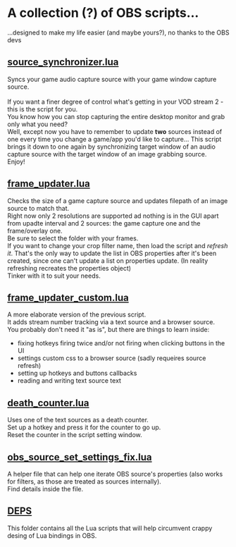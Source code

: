 # A collection (?) of OBS scripts...
...designed to make my life easier (and maybe yours?), no thanks to the OBS devs

## [source_synchronizer.lua](https://github.com/4aiman/obs_scripts/blob/main/source_synchronizer.lua)
Syncs your game audio capture source with your game window capture source.<br><br>
If you want a finer degree of control what's getting in your VOD stream 2 - this is the script for you.<br>
You know how you can stop capturing the entire desktop monitor and grab only what you need?<br>
Well, except now you have to remember to update **two** sources instead of one every time you change a game/app you'd like to capture... 
This script brings it down to one again by synchronizing target window of an audio capture source with the target window of an image grabbing source.<br>
Enjoy!

## [frame_updater.lua](https://github.com/4aiman/obs_scripts/blob/main/frame_updater.lua)
Checks the size of a game capture source and updates filepath of an image source to match that.<br>
Right now only 2 resolutions are supported ad nothing is in the GUI apart from upadte interval and 2 sources: the game capture one and the frame/overlay one.<br>
Be sure to select the folder with your frames.<br>
If you want to change your crop filter name, then load the script and *refresh it*. That's the only way to update the list in OBS properties after it's been created, since one can't update a list on properties update. (In reality refreshing recreates the properties object)<br>
Tinker with it to suit your needs.

## [frame_updater_custom.lua](https://github.com/4aiman/obs_scripts/blob/main/frame_updater_custom.lua)
A more elaborate version of the previous script. <br>
It adds stream number tracking via a text source and a browser source.<br>
You probably don't need it "as is", but there are things to learn inside:
 - fixing hotkeys firing twice and/or not firing when clicking buttons in the UI
 - settings custom css to a browser source (sadly requeires source refresh)
 - setting up hotkeys and buttons callbacks
 - reading and writing text source text

## [death_counter.lua](https://github.com/4aiman/obs_scripts/blob/main/death_counter.lua)
Uses one of the text sources as a death counter.<br>
Set up a hotkey and press it for the counter to go up.<br>
Reset the counter in the script setting window.

## [obs_source_set_settings_fix.lua](https://github.com/4aiman/obs_scripts/blob/main/obs_source_set_settings_fix.lua)
A helper file that can help one iterate OBS source's properties (also works for filters, as those are treated as sources internally).<br>
Find details inside the file.

## [DEPS](https://github.com/4aiman/obs_scripts/blob/main/deps)
This folder contains all the Lua scripts that will help circumvent crappy desing of Lua bindings in OBS.<br>

